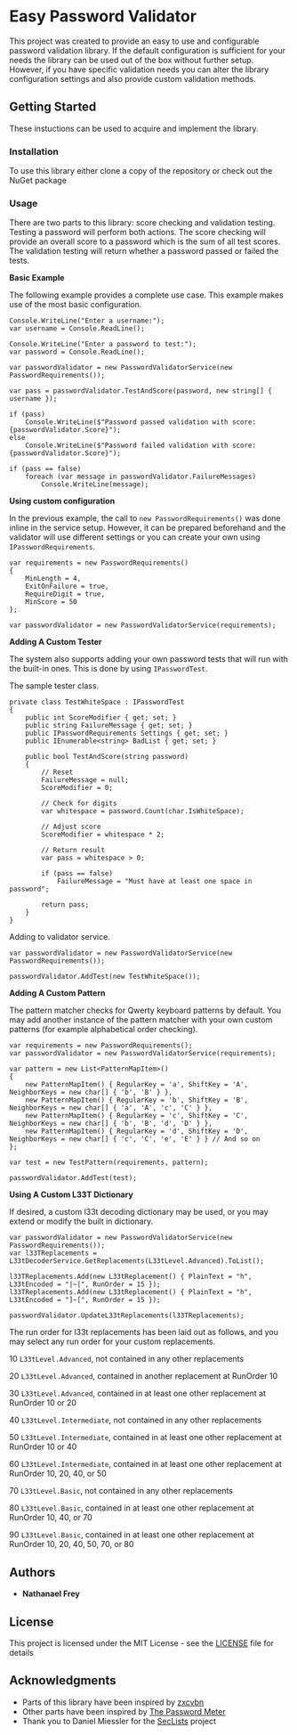 # Easy Password Validator

This project was created to provide an easy to use and configurable password validation library. If the default configuration is sufficient for your needs the library can be used out of the box without further setup. However, if you have specific validation needs you can alter the library configuration settings and also provide custom validation methods.

## Getting Started

These instuctions can be used to acquire and implement the library.

### Installation

To use this library either clone a copy of the repository or check out the NuGet package

### Usage

There are two parts to this library: score checking and validation testing. Testing a password will perform both actions. The score checking will provide an overall score to a password which is the sum of all test scores. The validation testing will return whether a password passed or failed the tests.

**Basic Example**

The following example provides a complete use case. This example makes use of the most basic configuration.

```
Console.WriteLine("Enter a username:");
var username = Console.ReadLine();

Console.WriteLine("Enter a password to test:");
var password = Console.ReadLine();

var passwordValidator = new PasswordValidatorService(new PasswordRequirements());

var pass = passwordValidator.TestAndScore(password, new string[] { username });

if (pass)
    Console.WriteLine($"Password passed validation with score: {passwordValidator.Score}");
else
    Console.WriteLine($"Password failed validation with score: {passwordValidator.Score}");

if (pass == false)
    foreach (var message in passwordValidator.FailureMessages)
        Console.WriteLine(message);
```

**Using custom configuration**

In the previous example, the call to ```new PasswordRequirements()``` was done inline in the service setup. However, it can be prepared beforehand and the validator will use different settings or you can create your own using ```IPasswordRequirements```.

```
var requirements = new PasswordRequirements()
{
    MinLength = 4,
    ExitOnFailure = true,
    RequireDigit = true,
    MinScore = 50
};

var passwordValidator = new PasswordValidatorService(requirements);
```

**Adding A Custom Tester**

The system also supports adding your own password tests that will run with the built-in ones. This is done by using ```IPasswordTest```.

The sample tester class.

```
private class TestWhiteSpace : IPasswordTest
{
    public int ScoreModifier { get; set; }
    public string FailureMessage { get; set; }
    public IPasswordRequirements Settings { get; set; }
    public IEnumerable<string> BadList { get; set; }

    public bool TestAndScore(string password)
    {
        // Reset
        FailureMessage = null;
        ScoreModifier = 0;

        // Check for digits
        var whitespace = password.Count(char.IsWhiteSpace);

        // Adjust score
        ScoreModifier = whitespace * 2;

        // Return result
        var pass = whitespace > 0;

        if (pass == false)
            FailureMessage = "Must have at least one space in password";

        return pass;
    }
}
```

Adding to validator service.

```
var passwordValidator = new PasswordValidatorService(new PasswordRequirements());

passwordValidator.AddTest(new TestWhiteSpace());
```

**Adding A Custom Pattern**

The pattern matcher checks for Qwerty keyboard patterns by default. You may add another instance of the pattern matcher with your own custom patterns (for example alphabetical order checking).

```
var requirements = new PasswordRequirements();
var passwordValidator = new PasswordValidatorService(requirements);

var pattern = new List<PatternMapItem>()
{
    new PatternMapItem() { RegularKey = 'a', ShiftKey = 'A', NeighborKeys = new char[] { 'b', 'B' } },
    new PatternMapItem() { RegularKey = 'b', ShiftKey = 'B', NeighborKeys = new char[] { 'a', 'A', 'c', 'C' } },
    new PatternMapItem() { RegularKey = 'c', ShiftKey = 'C', NeighborKeys = new char[] { 'b', 'B', 'd', 'D' } },
    new PatternMapItem() { RegularKey = 'd', ShiftKey = 'D', NeighborKeys = new char[] { 'c', 'C', 'e', 'E' } } // And so on
};

var test = new TestPattern(requirements, pattern);

passwordValidator.AddTest(test);
```

**Using A Custom L33T Dictionary**

If desired, a custom l33t decoding dictionary may be used, or you may extend or modify the built in dictionary.

```
var passwordValidator = new PasswordValidatorService(new PasswordRequirements());
var l33TReplacements = L33tDecoderService.GetReplacements(L33tLevel.Advanced).ToList();

l33TReplacements.Add(new L33tReplacement() { PlainText = "h", L33tEncoded = "|~|", RunOrder = 15 });
l33TReplacements.Add(new L33tReplacement() { PlainText = "h", L33tEncoded = "]~[", RunOrder = 15 });

passwordValidator.UpdateL33tReplacements(l33TReplacements);
```

The run order for l33t replacements has been laid out as follows, and you may select any run order for your custom replacements.

10 ```L33tLevel.Advanced```, not contained in any other replacements

20 ```L33tLevel.Advanced```, contained in another replacement at RunOrder 10

30 ```L33tLevel.Advanced```, contained in at least one other replacement at RunOrder 10 or 20

40 ```L33tLevel.Intermediate```, not contained in any other replacements

50 ```L33tLevel.Intermediate```, contained in at least one other replacement at RunOrder 10 or 40

60 ```L33tLevel.Intermediate```, contained in at least one other replacement at RunOrder 10, 20, 40, or 50

70 ```L33tLevel.Basic```, not contained in any other replacements

80 ```L33tLevel.Basic```, contained in at least one other replacement at RunOrder 10, 40, or 70

90 ```L33tLevel.Basic```, contained in at least one other replacement at RunOrder 10, 20, 40, 50, 70, or 80

## Authors

* **Nathanael Frey**

## License

This project is licensed under the MIT License - see the [LICENSE](LICENSE) file for details

## Acknowledgments

* Parts of this library have been inspired by [zxcvbn](https://github.com/dropbox/zxcvbn)
* Other parts have been inspired by [The Password Meter](http://www.passwordmeter.com)
* Thank you to Daniel Miessler for the [SecLists](https://github.com/danielmiessler/SecLists) project